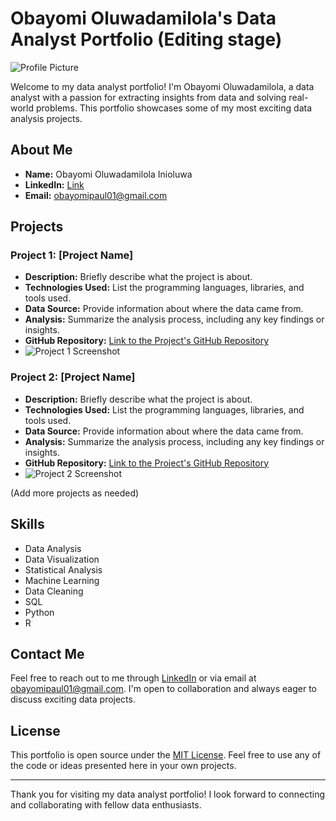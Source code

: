 # Obayomi Oluwadamilola's Data Analyst Portfolio (Editing stage)

![Profile Picture](https://drive.google.com/file/d/14iJ5d58mjgrtUPZD7E_8n9HAJ0OB7EjT/view)

Welcome to my data analyst portfolio! I'm Obayomi Oluwadamilola, a data analyst with a passion for extracting insights from data and solving real-world problems. This portfolio showcases some of my most exciting data analysis projects.

## About Me

- **Name:** Obayomi Oluwadamilola Inioluwa
- **LinkedIn:** [Link](www.linkedin.com/in/oluwadamilola-obayomi/)
- **Email:** obayomipaul01@gmail.com
  

## Projects

### Project 1: [Project Name]

- **Description:** Briefly describe what the project is about.
- **Technologies Used:** List the programming languages, libraries, and tools used.
- **Data Source:** Provide information about where the data came from.
- **Analysis:** Summarize the analysis process, including any key findings or insights.
- **GitHub Repository:** [Link to the Project's GitHub Repository](https://github.com/yourusername/project1)
- ![Project 1 Screenshot](link_to_project_screenshot)

### Project 2: [Project Name]

- **Description:** Briefly describe what the project is about.
- **Technologies Used:** List the programming languages, libraries, and tools used.
- **Data Source:** Provide information about where the data came from.
- **Analysis:** Summarize the analysis process, including any key findings or insights.
- **GitHub Repository:** [Link to the Project's GitHub Repository](https://github.com/yourusername/project2)
- ![Project 2 Screenshot](link_to_project_screenshot)

(Add more projects as needed)

## Skills

- Data Analysis
- Data Visualization
- Statistical Analysis
- Machine Learning
- Data Cleaning
- SQL
- Python
- R

## Contact Me

Feel free to reach out to me through [LinkedIn](www.linkedin.com/in/oluwadamilola-obayomi/) or via email at obayomipaul01@gmail.com. I'm open to collaboration and always eager to discuss exciting data projects.

## License

This portfolio is open source under the [MIT License](LICENSE). Feel free to use any of the code or ideas presented here in your own projects.

---

Thank you for visiting my data analyst portfolio! I look forward to connecting and collaborating with fellow data enthusiasts.
